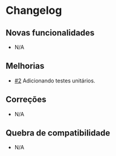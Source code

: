 # Changelog

## Novas funcionalidades

 - N/A

## Melhorias

 - [#2](https://github.com/ScorchedDevs/scorched-ci/issues/2) Adicionando testes unitários.

## Correções

 - N/A

## Quebra de compatibilidade

 - N/A
 